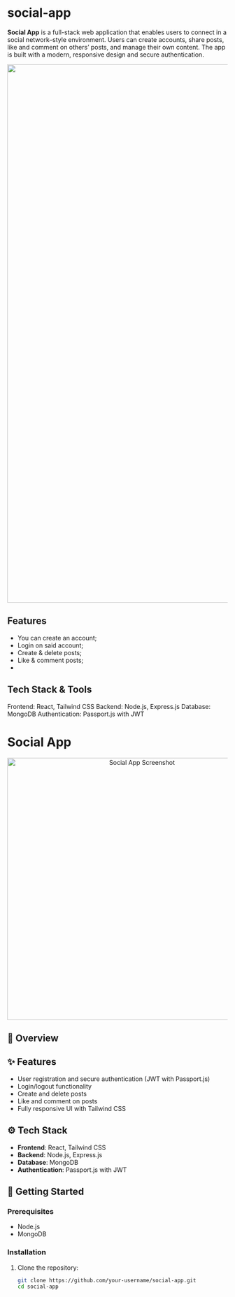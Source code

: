 # social-app

**Social App** is a full-stack web application that enables users to connect in a social network–style environment. Users can create accounts, share posts, like and comment on others’ posts, and manage their own content. The app is built with a modern, responsive design and secure authentication.

<p align="center">


<img width="1226" height="1232" alt="Sem Título" src="https://github.com/user-attachments/assets/644151bb-3de3-4545-ba68-3f2d5526c5ca" />

## Features
- You can create an account;
- Login on said account;
- Create & delete posts;
- Like & comment posts;
- 
## Tech Stack & Tools
Frontend: React, Tailwind CSS
Backend: Node.js, Express.js
Database: MongoDB
Authentication: Passport.js with JWT

# Social App

<p align="center">
  <img width="600" alt="Social App Screenshot" src="https://github.com/user-attachments/assets/644151bb-3de3-4545-ba68-3f2d5526c5ca" />
</p>

## 📖 Overview



## ✨ Features

- User registration and secure authentication (JWT with Passport.js)
- Login/logout functionality
- Create and delete posts
- Like and comment on posts
- Fully responsive UI with Tailwind CSS

## ⚙️ Tech Stack

- **Frontend**: React, Tailwind CSS
- **Backend**: Node.js, Express.js
- **Database**: MongoDB
- **Authentication**: Passport.js with JWT

## 🚀 Getting Started

### Prerequisites

- Node.js
- MongoDB

### Installation

1. Clone the repository:

   ```bash
   git clone https://github.com/your-username/social-app.git
   cd social-app
